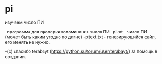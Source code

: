 # pi
изучаем число ПИ

-программа для проверки запоминания числа ПИ
-pi.txt - число ПИ (может быть каким угодно по длине)
-pitext.txt - генерирующийся файл, его менять не нужно.


-(c) спасибо  terabayt (https://python.su/forum/user/terabayt/) за помощь в создании.

